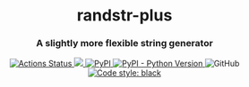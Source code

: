 <h1 align="center">randstr-plus</h1>
<h3 align="center">A slightly more flexible string generator</h3>
<p align="center">
  <a href="https://github.com/garytyler/pytest-asgi-server/actions">
    <img alt="Actions Status" src="https://github.com/garytyler/pytest-asgi-server/workflows/tests/badge.svg">
  </a>
  <a href="https://codecov.io/gh/garytyler/pytest-asgi-server">
    <img src="https://codecov.io/gh/garytyler/pytest-asgi-server/branch/master/graph/badge.svg?token=q7mUlqR3jF" />
  </a>
  <a href="https://pypi.org/project/pytest-asgi-server/">
    <img alt="PyPI" src="https://img.shields.io/pypi/v/pytest-asgi-server">
  </a>
  <a href="https://pypi.org/project/pytest-asgi-server/">
    <img alt="PyPI - Python Version" src="https://img.shields.io/pypi/pyversions/pytest-asgi-server">
  </a>
  <img alt="GitHub" src="https://img.shields.io/github/license/garytyler/pytest-asgi-server">
  <a href="https://github.com/psf/black">
    <img alt="Code style: black" src="https://img.shields.io/badge/code%20style-black-000000.svg">
  </a>
</p>
